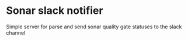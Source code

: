 # Sonar slack notifier

Simple server for parse and send sonar quality gate statuses to the slack channel
